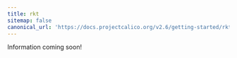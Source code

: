 ```yaml
---
title: rkt
sitemap: false 
canonical_url: 'https://docs.projectcalico.org/v2.6/getting-started/rkt/'
---
```

Information coming soon!

